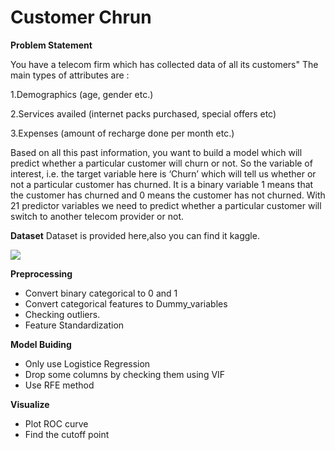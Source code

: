 # Customer Chrun

**Problem Statement**

You have a telecom firm which has collected data of all its customers" The main types of attributes are : 

1.Demographics (age, gender etc.) 

2.Services availed (internet packs purchased, special offers etc) 

3.Expenses (amount of recharge done per month etc.) 

Based on all this past information, you want to build a model which will predict whether a particular customer will churn or not. So the variable of interest, i.e. the target variable here is ‘Churn’ which will tell us whether or not a particular customer has churned. It is a binary variable 1 means that the customer has churned and 0 means the customer has not churned. With 21 predictor variables we need to predict whether a particular customer will switch to another telecom provider or not.


**Dataset**
Dataset is provided here,also you can find it kaggle.

![](https://www.kaggle.com/dileep070/logisticregression-telecomcustomer-churmprediction)



**Preprocessing**

- Convert binary categorical to 0 and 1
- Convert categorical features to Dummy_variables
- Checking outliers.
- Feature Standardization




**Model Buiding**

- Only use Logistice Regression
- Drop some columns by checking them using VIF
- Use RFE method





**Visualize**
- Plot ROC curve
- Find the cutoff point
